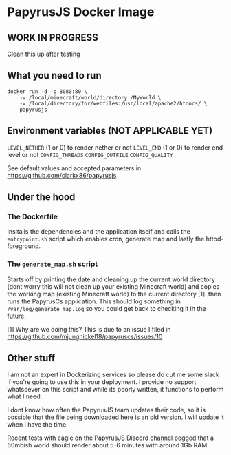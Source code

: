 # PapyrusJS Docker Image

## WORK IN PROGRESS

Clean this up after testing

## What you need to run

```
docker run -d -p 8080:80 \
    -v /local/minecraft/world/directory:/MyWorld \
    -v /local/directory/for/webfiles:/usr/local/apache2/htdocs/ \
    papyrusjs
```

## Environment variables (NOT APPLICABLE YET)

`LEVEL_NETHER` (1 or 0) to render nether or not 
`LEVEL_END` (1 or 0) to render end level or not 
`CONFIG_THREADS`
`CONFIG_OUTFILE`
`CONFIG_QUALITY`

See default values and accepted parameters in https://github.com/clarkx86/papyrusjs

## Under the hood

### The Dockerfile
Insitalls the dependencies and the application itself and calls the `entrypoint.sh` script which enables cron, generate map and lastly the httpd-foreground.

### The `generate_map.sh` script
Starts off by printing the date and cleaning up the current world directory (dont worry this will not clean up your existing Minecraft world) and copies the working map (existing Minecraft world) to the current directory [1].  then runs the PapyrusCs application. This should log something in `/var/log/generate_map.log` so you could get back to checking it in the future.

[1] Why are we doing this? This is due to an issue I filed in https://github.com/mjungnickel18/papyruscs/issues/10 

## Other stuff
I am not an expert in Dockerizing services so please do cut me some slack if you're going to use this in your deployment. I provide no support whatsoever on this script and while its poorly written, it functions to perform what I need. 

I dont know how often the PapyrusJS team updates their code, so it is possible that the file being downloaded here is an old version. I will update it when I have the time.

Recent tests with eagle on the PapyrusJS Discord channel pegged that a 60mbish world should render about 5-6 minutes with around 1Gb RAM.